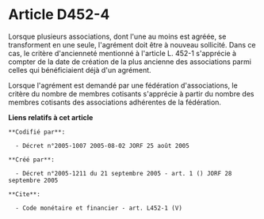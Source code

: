 # Article D452-4

Lorsque plusieurs associations, dont l'une au moins est agréée, se transforment en une seule, l'agrément doit être à nouveau
sollicité. Dans ce cas, le critère d'ancienneté mentionné à l'article L. 452-1 s'apprécie à compter de la date de création de
la plus ancienne des associations parmi celles qui bénéficiaient déjà d'un agrément. 

Lorsque l'agrément est demandé par une fédération d'associations, le critère du nombre de membres cotisants s'apprécie à
partir du nombre des membres cotisants des associations adhérentes de la fédération.

**Liens relatifs à cet article**

	**Codifié par**:

	  - Décret n°2005-1007 2005-08-02 JORF 25 août 2005

	**Créé par**:

	  - Décret n°2005-1211 du 21 septembre 2005 - art. 1 () JORF 28 septembre 2005

	**Cite**:

	  - Code monétaire et financier - art. L452-1 (V)
